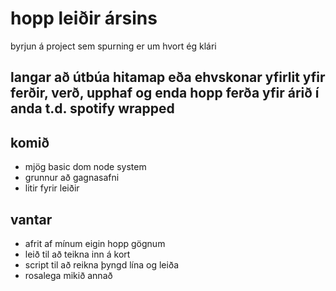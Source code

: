 # hopp leiðir ársins
byrjun á project sem spurning er um hvort ég klári

langar að útbúa hitamap eða ehvskonar yfirlit yfir ferðir, verð, upphaf og enda hopp ferða yfir árið í anda t.d. spotify wrapped
---
## komið
* mjög basic dom node system
* grunnur að gagnasafni
* litir fyrir leiðir

## vantar
* afrit af mínum eigin hopp gögnum
* leið til að teikna inn á kort
* script til að reikna þyngd lína og leiða
* rosalega mikið annað
